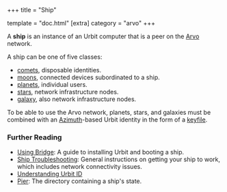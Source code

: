 +++
title = "Ship"

template = "doc.html"
[extra]
category = "arvo"
+++

A **ship** is an instance of an Urbit computer that is a peer on the [Arvo](../arvo) network.

A ship can be one of five classes:

- [comets](../comet), disposable identities.
- [moons](../moon), connected devices subordinated to a ship.
- [planets](../planet), individual users.
- [stars](../star), network infrastructure nodes.
- [galaxy](../galaxy), also network infrastructure nodes.

To be able to use the Arvo network, planets, stars, and galaxies must be combined with an [Azimuth](../azimuth)-based Urbit identity in the form of a [keyfile](../keyfile).

### Further Reading

- [Using Bridge](/getting-started/_index): A guide to installing Urbit and booting a ship.
- [Ship Troubleshooting](/using/os/ship-troubleshooting): General instructions on getting your ship to work, which includes network connectivity issues.
- [Understanding Urbit ID](/understanding-urbit/urbit-id)
- [Pier](../pier): The directory containing a ship's state.
